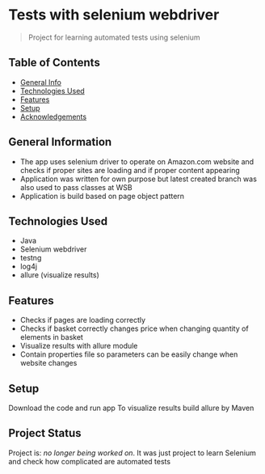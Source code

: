 # Tests with selenium webdriver
> Project for learning automated tests using selenium

## Table of Contents
* [General Info](#general-information)
* [Technologies Used](#technologies-used)
* [Features](#features)
* [Setup](#setup)
* [Acknowledgements](#acknowledgements)



## General Information
- The app uses selenium driver to operate on Amazon.com website and checks if proper sites are loading and if proper content appearing
- Application was written for own purpose but latest created branch was also used to pass classes at WSB
- Application is build based on page object pattern

## Technologies Used
- Java
- Selenium webdriver
- testng
- log4j
- allure (visualize results)


## Features

- Checks if pages are loading correctly
- Checks if basket correctly changes price when changing quantity of elements in basket
- Visualize results with allure module
- Contain properties file so parameters can be easily change when website changes

## Setup
Download the code and run app
To visualize results build allure by Maven


## Project Status
Project is:  _no longer being worked on_. It was just project to learn Selenium and check how complicated are automated tests


